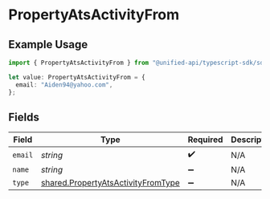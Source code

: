 # PropertyAtsActivityFrom

## Example Usage

```typescript
import { PropertyAtsActivityFrom } from "@unified-api/typescript-sdk/sdk/models/shared";

let value: PropertyAtsActivityFrom = {
  email: "Aiden94@yahoo.com",
};
```

## Fields

| Field                                                                                           | Type                                                                                            | Required                                                                                        | Description                                                                                     |
| ----------------------------------------------------------------------------------------------- | ----------------------------------------------------------------------------------------------- | ----------------------------------------------------------------------------------------------- | ----------------------------------------------------------------------------------------------- |
| `email`                                                                                         | *string*                                                                                        | :heavy_check_mark:                                                                              | N/A                                                                                             |
| `name`                                                                                          | *string*                                                                                        | :heavy_minus_sign:                                                                              | N/A                                                                                             |
| `type`                                                                                          | [shared.PropertyAtsActivityFromType](../../../sdk/models/shared/propertyatsactivityfromtype.md) | :heavy_minus_sign:                                                                              | N/A                                                                                             |